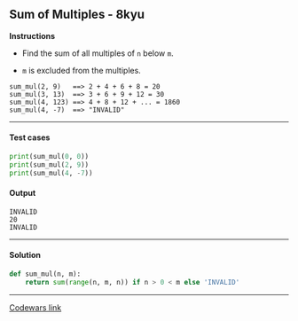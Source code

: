 ## Sum of Multiples - 8kyu

**Instructions**

- Find the sum of all multiples of `n` below `m`.

- `m` is excluded from the multiples.

```
sum_mul(2, 9)   ==> 2 + 4 + 6 + 8 = 20
sum_mul(3, 13)  ==> 3 + 6 + 9 + 12 = 30
sum_mul(4, 123) ==> 4 + 8 + 12 + ... = 1860
sum_mul(4, -7)  ==> "INVALID"
```

---

#### Test cases

```python
print(sum_mul(0, 0))
print(sum_mul(2, 9))
print(sum_mul(4, -7))
```

#### Output 

```
INVALID
20
INVALID
```

---

#### Solution

```python
def sum_mul(n, m):
    return sum(range(n, m, n)) if n > 0 < m else 'INVALID'
```

---

[Codewars link](https://www.codewars.com/kata/57241e0f440cd279b5000829)
